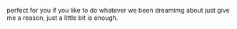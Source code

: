 perfect for you 
if you like to do whatever we been dreamimg about 
just give me a reason, just a little bit is enough.
